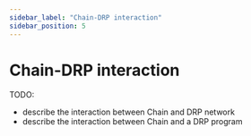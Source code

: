 ```yaml
---
sidebar_label: "Chain-DRP interaction"
sidebar_position: 5
---
```


# Chain-DRP interaction

TODO:
- describe the interaction between Chain and DRP network
- describe the interaction between Chain and a DRP program

